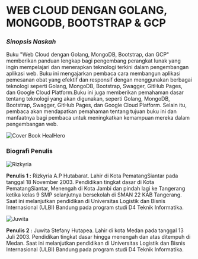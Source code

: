 # WEB CLOUD DENGAN GOLANG, MONGODB, BOOTSTRAP & GCP

### _Sinopsis Naskah_

Buku "Web Cloud dengan Golang, MongoDB, Bootstrap, dan GCP" memberikan panduan lengkap bagi pengembang perangkat lunak yang ingin mempelajari dan menerapkan teknologi terkini dalam pengembangan aplikasi web. Buku ini mengajarkan pembaca cara membangun aplikasi pemesanan obat yang efektif dan responsif dengan menggunakan berbagai teknologi seperti Golang, MongoDB, Bootstrap, Swagger, GitHub Pages, dan Google Cloud Platform.Buku ini juga memberikan pemahaman dasar tentang teknologi yang akan digunakan, seperti Golang, MongoDB, Bootstrap, Swagger, GitHub Pages, dan Google Cloud Platform. Selain itu, pembaca akan mendapatkan pemahaman tentang tujuan buku ini dan manfaatnya bagi pembaca untuk meningkatkan kemampuan mereka dalam pengembangan web.

![Cover Book HealHero](https://github.com/HealHeroo/bukpedp3_healhero/assets/94597289/d7d7e534-8049-4b58-b544-59720f4ab758)

### Biografi Penulis

![Rizkyria](https://github.com/HealHeroo/bukpedp3_healhero/assets/94597289/3ab02ac2-bdb4-4601-9eb1-938164d4ff0f)

**Penulis 1 :** Rizkyria A.P Hutabarat. Lahir di Kota PematangSiantar pada tanggal 18 November 2003. Pendidikan tingkat dasar di Kota PematangSiantar, Menengah di Kota Jambi dan pindah lagi ke Tangerang ketika kelas 9 SMP selanjutnya bersekolah di SMAN 22 KAB Tangerang. Saat ini melanjutkan pendidikan di Universitas Logistik dan Bisnis Internasional (ULBI) Bandung pada program studi D4 Teknik Informatika.

![Juwita](https://github.com/HealHeroo/bukpedp3_healhero/assets/94597289/22658b98-ffc7-4912-a658-35a8f396a28a)

**Penulis 2 :** Juwita Stefany Hutapea. Lahir di kota Medan pada tanggal 13 Juli 2003. Pendidikan  tingkat dasar hingga menengah dan atas ditempuh di Medan. Saat ini melanjutkan pendidikan di Universitas Logistik dan Bisnis Internasional (ULBI) Bandung pada program studi D4 Teknik Informatika.
